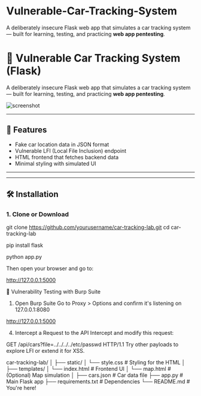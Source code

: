 # Vulnerable-Car-Tracking-System
A deliberately insecure Flask web app that simulates a car tracking system — built for learning, testing, and practicing **web app pentesting**.

# 🔧 Vulnerable Car Tracking System (Flask)

A deliberately insecure Flask web app that simulates a car tracking system — built for learning, testing, and practicing **web app pentesting**.

![screenshot](https://via.placeholder.com/600x300.png?text=Car+Tracking+System+Simulation)

---

## 🚀 Features

- Fake car location data in JSON format
- Vulnerable LFI (Local File Inclusion) endpoint
- HTML frontend that fetches backend data
- Minimal styling with simulated UI

---



---

## 🛠 Installation

### 1. Clone or Download


git clone https://github.com/yourusername/car-tracking-lab.git
cd car-tracking-lab

pip install flask

python app.py


Then open your browser and go to:


http://127.0.0.1:5000



🧪 Vulnerability Testing with Burp Suite




1. Open Burp Suite
Go to Proxy > Options and confirm it's listening on 127.0.0.1:8080


http://127.0.0.1:5000


4. Intercept a Request to the API
Intercept and modify this request:


GET /api/cars?file=../../../../etc/passwd HTTP/1.1
Try other payloads to explore LFI or extend it for XSS.


car-tracking-lab/
│
├── static/
│   └── style.css          # Styling for the HTML
│
├── templates/
│   └── index.html         # Frontend UI
│   └── map.html           # (Optional) Map simulation
│
├── cars.json              # Car data file
├── app.py                 # Main Flask app
├── requirements.txt       # Dependencies
└── README.md              # You're here!



